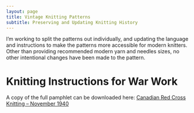 ```yaml
---
layout: page
title: Vintage Knitting Patterns
subtitle: Preserving and Updating Knitting History
---
```


I’m working to split the patterns out individually, and updating the language and instructions to make the patterns more accessible for modern knitters.  Other than providing recommended modern yarn and needles sizes, no other intentional changes have been made to the pattern.

# Knitting Instructions for War Work

A copy of the full pamphlet can be downloaded here: [Canadian Red Cross Knitting – November 1940](https://meakknits.files.wordpress.com/2015/10/canadian-red-cross-knitting-november-1940.pdf)
